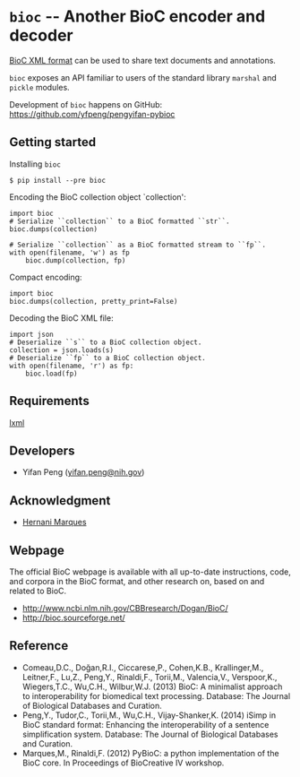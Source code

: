 # `bioc` -- Another BioC encoder and decoder

[BioC XML format](http://bioc.sourceforge.net/) can be used to share text documents and annotations.

`bioc` exposes an API familiar to users of the standard library `marshal` and `pickle` modules.

Development of `bioc` happens on GitHub: https://github.com/yfpeng/pengyifan-pybioc

## Getting started

Installing `bioc`

```
$ pip install --pre bioc
```

Encoding the BioC collection object `collection':

```
import bioc
# Serialize ``collection`` to a BioC formatted ``str``.
bioc.dumps(collection)

# Serialize ``collection`` as a BioC formatted stream to ``fp``.
with open(filename, 'w') as fp
    bioc.dump(collection, fp)
```

Compact encoding:

```
import bioc
bioc.dumps(collection, pretty_print=False)
```

Decoding the BioC XML file:

```
import json
# Deserialize ``s`` to a BioC collection object.
collection = json.loads(s)
# Deserialize ``fp`` to a BioC collection object.
with open(filename, 'r') as fp:
    bioc.load(fp)
```

## Requirements

[lxml](http://lxml.de/)

## Developers

* Yifan Peng (yifan.peng@nih.gov)

## Acknowledgment

* [Hernani Marques](https://github.com/2mh/PyBioC/)

## Webpage

The official BioC webpage is available with all up-to-date instructions, code, and corpora in the
 BioC format, and other research on, based on and related to BioC.

* http://www.ncbi.nlm.nih.gov/CBBresearch/Dogan/BioC/
* http://bioc.sourceforge.net/

## Reference

* Comeau,D.C., Doğan,R.I., Ciccarese,P., Cohen,K.B., Krallinger,M., Leitner,F., Lu,Z., Peng,Y.,
Rinaldi,F., Torii,M., Valencia,V., Verspoor,K., Wiegers,T.C., Wu,C.H., Wilbur,W.J. (2013) BioC: A
minimalist approach to interoperability for biomedical text processing. Database: The Journal of
Biological Databases and Curation.
* Peng,Y., Tudor,C., Torii,M., Wu,C.H., Vijay-Shanker,K. (2014) iSimp in BioC standard format:
Enhancing the interoperability of a sentence simplification system. Database: The Journal of
Biological Databases and Curation.
* Marques,M., Rinaldi,F. (2012) PyBioC: a python implementation of the BioC core. In Proceedings
of BioCreative IV workshop.
